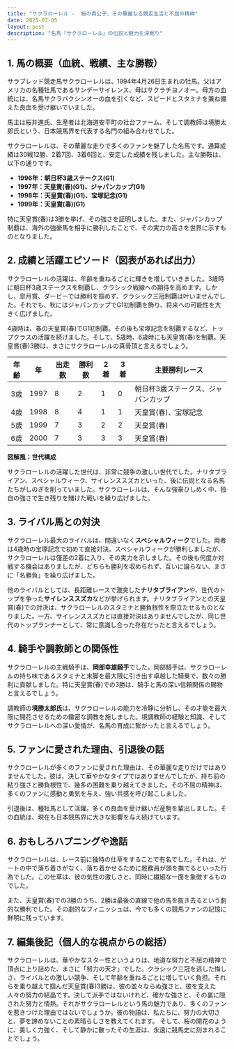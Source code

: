 ```yaml
---
title: "サクラローレル -  桜の貴公子、その華麗なる競走生活と不屈の精神"
date: 2025-07-05
layout: post
description: "名馬『サクラローレル』の伝説と魅力を深堀り"
---
```


## 1. 馬の概要（血統、戦績、主な勝鞍）

サラブレッド競走馬サクラローレルは、1994年4月26日生まれの牡馬。父はアメリカの名種牡馬であるサンデーサイレンス、母はサクラチヨノオー。母方の血統には、名馬サクラバクシンオーの血を引くなど、スピードとスタミナを兼ね備えた良血を受け継いでいました。

馬主は桜井進氏、生産者は北海道安平町の社台ファーム、そして調教師は境勝太郎氏という、日本競馬界を代表する名門の組み合わせでした。

サクラローレルは、その華麗な走りで多くのファンを魅了した名馬です。通算成績は30戦12勝、2着7回、3着6回と、安定した成績を残しました。主な勝鞍は、以下の通りです。

* **1996年：朝日杯3歳ステークス(G1)**
* **1997年：天皇賞(春)(G1)、ジャパンカップ(G1)**
* **1998年：天皇賞(春)(G1)、宝塚記念(G1)**
* **1999年：天皇賞(春)(G1)**

特に天皇賞(春)は3勝を挙げ、その強さを証明しました。また、ジャパンカップ制覇は、海外の強豪馬を相手に勝利したことで、その実力の高さを世界に示すものとなりました。


## 2. 成績と活躍エピソード（図表があれば出力）


サクラローレルの活躍は、年齢を重ねるごとに輝きを増していきました。3歳時に朝日杯3歳ステークスを制覇し、クラシック戦線への期待を高めます。しかし、皐月賞、ダービーでは勝利を掴めず、クラシック三冠制覇は叶いませんでした。それでも、秋にはジャパンカップでG1初制覇を飾り、将来への可能性を大きく広げました。

4歳時は、春の天皇賞(春)でG1初制覇。その後も宝塚記念を制覇するなど、トップクラスの活躍を続けました。そして、5歳時、6歳時にも天皇賞(春)を制覇。天皇賞(春)3勝は、まさにサクラローレルの真骨頂と言えるでしょう。


| 年齢 | 年 | 出走数 | 勝利数 | 2着 | 3着 | 主要勝利レース |
|---|---|---|---|---|---|---|
| 3歳 | 1997 | 8 | 2 | 1 | 0 | 朝日杯3歳ステークス、ジャパンカップ |
| 4歳 | 1998 | 8 | 4 | 1 | 1 | 天皇賞(春)、宝塚記念 |
| 5歳 | 1999 | 7 | 3 | 2 | 2 | 天皇賞(春) |
| 6歳 | 2000 | 7 | 3 | 3 | 3 | 天皇賞(春) |


**図解風：世代構成**

サクラローレルの活躍した世代は、非常に競争の激しい世代でした。ナリタブライアン、スペシャルウィーク、サイレンススズカといった、後に伝説となる名馬たちがしのぎを削っていました。サクラローレルは、そんな強豪ひしめく中、独自の強さで生き残りを賭けた戦いを繰り広げました。


## 3. ライバル馬との対決

サクラローレル最大のライバルは、間違いなく**スペシャルウィーク**でした。両者は4歳時の宝塚記念で初めて直接対決。スペシャルウィークが勝利しましたが、サクラローレルは僅差の2着に入り、その実力を示しました。その後も何度か対戦する機会はありましたが、どちらも勝利を収められず、互いに譲らない、まさに「名勝負」を繰り広げました。

他のライバルとしては、長距離レースで激突した**ナリタブライアン**や、世代のトップを争った**サイレンススズカ**などが挙げられます。ナリタブライアンとの天皇賞(春)での対決は、サクラローレルのスタミナと勝負根性を際立たせるものとなりました。一方、サイレンススズカとは直接対決はありませんでしたが、同じ世代のトップランナーとして、常に意識し合った存在だったと言えるでしょう。


## 4. 騎手や調教師との関係性

サクラローレルの主戦騎手は、**岡部幸雄騎手**でした。岡部騎手は、サクラローレルの持ち味であるスタミナと末脚を最大限に引き出す卓越した騎乗で、数々の勝利に貢献しました。特に天皇賞(春)での3勝は、騎手と馬の深い信頼関係の賜物と言えるでしょう。

調教師の**境勝太郎氏**は、サクラローレルの能力を冷静に分析し、その才能を最大限に開花させるための緻密な調教を施しました。境調教師の経験と知識、そしてサクラローレルへの深い愛情が、名馬の育成に繋がったと言えるでしょう。


## 5. ファンに愛された理由、引退後の話

サクラローレルが多くのファンに愛された理由は、その華麗な走りだけではありませんでした。彼は、決して華やかなタイプではありませんでしたが、持ち前の粘り強さと勝負根性で、幾多の困難を乗り越えてきました。その不屈の精神は、多くのファンに感動と勇気を与え、強い共感を呼び起こしました。

引退後は、種牡馬として活躍。多くの良血を受け継いだ産駒を輩出しました。その血統は、現在も日本競馬界に大きな影響を与え続けています。


## 6. おもしろハプニングや逸話

サクラローレルは、レース前に独特の仕草をすることで有名でした。それは、ゲートの中で落ち着きがなく、落ち着かせるために厩務員が頭を撫でるといった行為でした。この仕草は、彼の気性の激しさと、同時に繊細な一面を象徴するものでした。

また、天皇賞(春)での3勝のうち、2勝は最後の直線で他の馬を抜き去るという劇的な勝利でした。その劇的なフィニッシュは、今でも多くの競馬ファンの記憶に鮮明に残っています。


## 7. 編集後記（個人的な視点からの総括）

サクラローレルは、華やかなスター性というよりは、地道な努力と不屈の精神で頂点に上り詰めた、まさに「努力の天才」でした。クラシック三冠を逃した悔しさ、ライバルとの激しい競争、そして年齢を重ねるごとに増していく負担。それらを乗り越えて掴んだ天皇賞(春)3勝は、彼の並々ならぬ強さと、彼を支えた人々の努力の結晶です。決して派手ではないけれど、確かな強さと、その裏に隠された努力と情熱。それがサクラローレルという馬の魅力であり、多くのファンを惹きつけた理由ではないでしょうか。彼の物語は、私たちに、努力の大切さと、夢を諦めないことの素晴らしさを教えてくれます。  そして、桜の開花のように、美しく力強く、そして静かに散ったその生涯は、永遠に競馬史に刻まれることでしょう。
